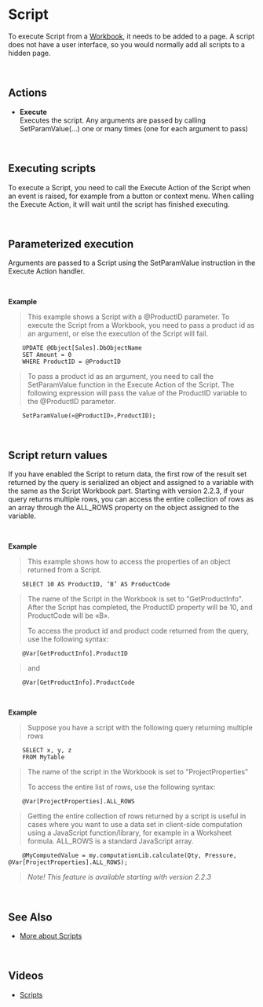 
 # Script

To execute Script from a [Workbook](../../workbooks.md), it needs to be added to a page. A script does not have a user interface, so you would normally add all scripts to a hidden page. 

<br/>

## Actions

*	**Execute**  
Executes the script. Any arguments are passed by calling SetParamValue(…) one or many times (one for each argument to pass)

<br/>

## Executing scripts

To execute a Script, you need to call the Execute Action of the Script when an event is raised, for example from a button or context menu. When calling the Execute Action, it will wait until the script has finished executing. 

<br/>

## Parameterized execution

Arguments are passed to a Script using the SetParamValue instruction in the Execute Action handler.

<br/>

**Example**
>
>This example shows a Script with a @ProductID parameter. To execute the Script from a Workbook, you need to pass a product id as an argument, or else the execution of the Script will fail.
>
        UPDATE @Object[Sales].DbObjectName
        SET Amount = 0 
        WHERE ProductID = @ProductID
>
>To pass a product id as an argument, you need to call the SetParamValue function in the Execute Action of the Script. The following expression will pass the value of the ProductID variable to the @ProductID parameter.
>
        SetParamValue(«@ProductID»,ProductID);


<br/>

## Script return values

If you have enabled the Script to return data, the first row of the result set returned by the query is serialized an object and assigned to a variable with the same as the Script Workbook part. Starting with version 2.2.3, if your query returns multiple rows, you can access the entire collection of rows as an array through the ALL_ROWS property on the object assigned to the variable.

<br/>

**Example**
>
>This example shows how to access the properties of an object returned from a Script. 
>
        SELECT 10 AS ProductID, ‘B’ AS ProductCode
>
>The name of the Script in the Workbook is set to "GetProductInfo".
>After the Script has completed, the ProductID property will be 10, and ProductCode will be «B». 
>
>To access the product id and product code returned from the query, use the following syntax: 
>
        @Var[GetProductInfo].ProductID
>
>and 
>
        @Var[GetProductInfo].ProductCode


<br/>


**Example**
>
>Suppose you have a script with the following query returning multiple rows
>
        SELECT x, y, z  
        FROM MyTable
>
>The name of the script in the Workbook is set to "ProjectProperties"
>
>To access the entire list of rows, use the following syntax:
>
        @Var[ProjectProperties].ALL_ROWS
>
>Getting the entire collection of rows returned by a script is useful in cases where you want to use a data set in client-side computation using a JavaScript function/library, for example in a Worksheet formula. ALL_ROWS is a standard JavaScript array.
>
        @MyComputedValue = my.computationLib.calculate(Qty, Pressure, @Var[ProjectProperties].ALL_ROWS);
>
>*Note! This feature is available starting with version 2.2.3*


<br/>

## See Also
* [More about Scripts](../../../docs/sqlscripts.md)

<br/>

## Videos

* [Scripts](../../../videos/sqlscripts.md)